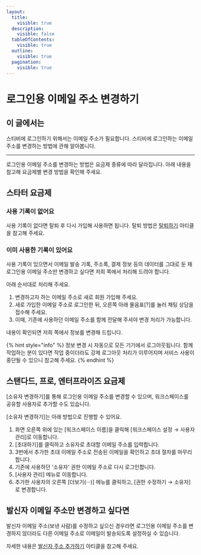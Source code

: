 ```yaml
---
layout:
  title:
    visible: true
  description:
    visible: false
  tableOfContents:
    visible: true
  outline:
    visible: true
  pagination:
    visible: true
---
```


# 로그인용 이메일 주소 변경하기

## 이 글에서는

스티비에 로그인하기 위해서는 이메일 주소가 필요합니다. 스티비에 로그인하는 이메일 주소를 변경하는 방법에 관해 알아봅니다.

***

로그인용 이메일 주소를 변경하는 방법은 요금제 종류에 따라 달라집니다. 아래 내용을 참고해 요금제별 변경 방법을 확인해 주세요.



## 스타터 요금제

### **사용 기록이 없어요**

사용 기록이 없다면 탈퇴 후 다시 가입해 사용하면 됩니다. 탈퇴 방법은 [탈퇴하기](withdrawal.md) 아티클을 참고해 주세요.



### **이미 사용한 기록이 있어요**

사용 기록이 있으면서 이메일 발송 기록, 주소록, 결제 정보 등의 데이터를 그대로 둔 채 로그인용 이메일 주소만 변경하고 싶다면 저희 쪽에서 처리해 드려야 합니다.

아래 순서대로 처리해 주세요.

1. 변경하고자 하는 이메일 주소로 새로 회원 가입해 주세요.
2. 새로 가입한 이메일 주소로 로그인한 뒤, 오른쪽 아래 물음표\[?]를 눌러 채팅 상담을 접수해 주세요.
3. 이때, 기존에 사용하던 이메일 주소를 함께 전달해 주셔야 변경 처리가 가능합니다.

내용이 확인되면 저희 쪽에서 정보를 변경해 드립니다.

{% hint style="info" %}
정보 변경 시 자동으로 모든 기기에서 로그아웃됩니다. 함께 작업하는 분이 있다면 작업 중이더라도 강제 로그아웃 처리가 이루어지며 서비스 사용이 중단될 수 있으니 참고해 주세요.
{% endhint %}



## 스탠다드, 프로, 엔터프라이즈 요금제

\[소유자 변경하기]를 통해 로그인용 이메일 주소를 변경할 수 있으며, 워크스페이스를 공유할 사용자로 추가할 수도 있습니다.

\[소유자 변경하기]는 아래 방법으로 진행할 수 있어요.

1. 화면 오른쪽 위에 있는 \[워크스페이스 이름]을 클릭해 \[워크스페이스 설정 → 사용자 관리]로 이동합니다.
2. \[초대하기]를 클릭하고 소유자로 초대할 이메일 주소를 입력합니다.
3. 3번에서 추가한 초대 이메일 주소로 전송된 이메일을 확인하고 초대 절차를 마무리합니다.
4. 기존에 사용하던 '소유자' 권한 이메일 주소로 다시 로그인합니다.
5. \[사용자 관리] 메뉴로 이동합니다.
6. 추가한 사용자의 오른쪽 \[더보기(···)] 메뉴를 클릭하고,  \[권한 수정하기 → 소유자]로 변경합니다.



## 발신자 이메일 주소만 변경하고 싶다면

발신자 이메일 주소(보낸 사람)를 수정하고 싶으신 경우라면 로그인용 이메일 주소를 변경하지 않더라도 다른 이메일 주소로 이메일이 발송되도록 설정하실 수 있습니다.

자세한 내용은 [발신자 주소 추가하기](../../email/sender/add.md) 아티클을 참고해 주세요.

